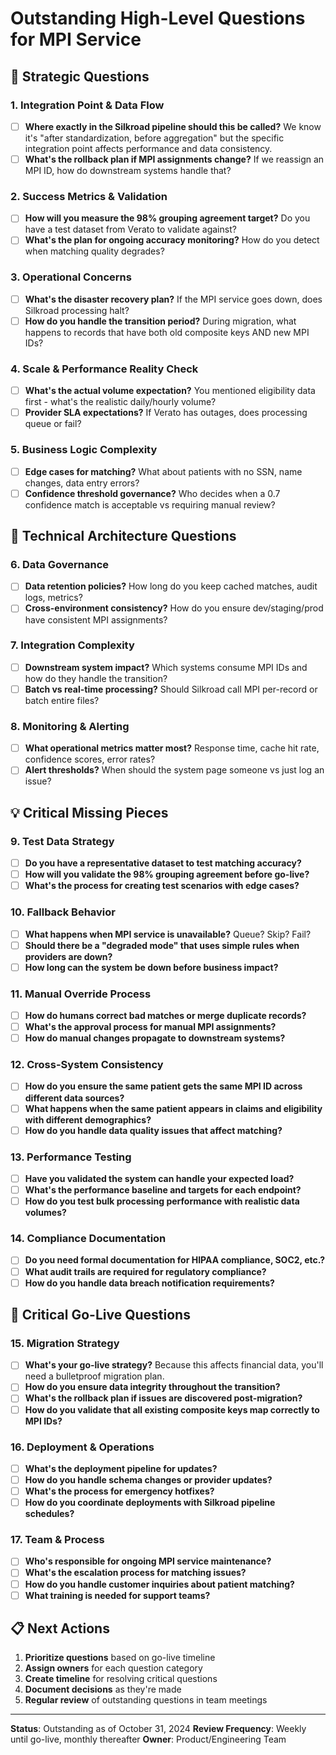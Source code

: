 # Outstanding High-Level Questions for MPI Service

## 🎯 Strategic Questions

### 1. Integration Point & Data Flow
- [ ] **Where exactly in the Silkroad pipeline should this be called?** We know it's "after standardization, before aggregation" but the specific integration point affects performance and data consistency.
- [ ] **What's the rollback plan if MPI assignments change?** If we reassign an MPI ID, how do downstream systems handle that?

### 2. Success Metrics & Validation
- [ ] **How will you measure the 98% grouping agreement target?** Do you have a test dataset from Verato to validate against?
- [ ] **What's the plan for ongoing accuracy monitoring?** How do you detect when matching quality degrades?

### 3. Operational Concerns
- [ ] **What's the disaster recovery plan?** If the MPI service goes down, does Silkroad processing halt?
- [ ] **How do you handle the transition period?** During migration, what happens to records that have both old composite keys AND new MPI IDs?

### 4. Scale & Performance Reality Check
- [ ] **What's the actual volume expectation?** You mentioned eligibility data first - what's the realistic daily/hourly volume?
- [ ] **Provider SLA expectations?** If Verato has outages, does processing queue or fail?

### 5. Business Logic Complexity
- [ ] **Edge cases for matching?** What about patients with no SSN, name changes, data entry errors?
- [ ] **Confidence threshold governance?** Who decides when a 0.7 confidence match is acceptable vs requiring manual review?

## 🔧 Technical Architecture Questions

### 6. Data Governance
- [ ] **Data retention policies?** How long do you keep cached matches, audit logs, metrics?
- [ ] **Cross-environment consistency?** How do you ensure dev/staging/prod have consistent MPI assignments?

### 7. Integration Complexity
- [ ] **Downstream system impact?** Which systems consume MPI IDs and how do they handle the transition?
- [ ] **Batch vs real-time processing?** Should Silkroad call MPI per-record or batch entire files?

### 8. Monitoring & Alerting
- [ ] **What operational metrics matter most?** Response time, cache hit rate, confidence scores, error rates?
- [ ] **Alert thresholds?** When should the system page someone vs just log an issue?

## 💡 Critical Missing Pieces

### 9. Test Data Strategy
- [ ] **Do you have a representative dataset to test matching accuracy?**
- [ ] **How will you validate the 98% grouping agreement before go-live?**
- [ ] **What's the process for creating test scenarios with edge cases?**

### 10. Fallback Behavior
- [ ] **What happens when MPI service is unavailable?** Queue? Skip? Fail?
- [ ] **Should there be a "degraded mode" that uses simple rules when providers are down?**
- [ ] **How long can the system be down before business impact?**

### 11. Manual Override Process
- [ ] **How do humans correct bad matches or merge duplicate records?**
- [ ] **What's the approval process for manual MPI assignments?**
- [ ] **How do manual changes propagate to downstream systems?**

### 12. Cross-System Consistency
- [ ] **How do you ensure the same patient gets the same MPI ID across different data sources?**
- [ ] **What happens when the same patient appears in claims and eligibility with different demographics?**
- [ ] **How do you handle data quality issues that affect matching?**

### 13. Performance Testing
- [ ] **Have you validated the system can handle your expected load?**
- [ ] **What's the performance baseline and targets for each endpoint?**
- [ ] **How do you test bulk processing performance with realistic data volumes?**

### 14. Compliance Documentation
- [ ] **Do you need formal documentation for HIPAA compliance, SOC2, etc.?**
- [ ] **What audit trails are required for regulatory compliance?**
- [ ] **How do you handle data breach notification requirements?**

## 🚀 Critical Go-Live Questions

### 15. Migration Strategy
- [ ] **What's your go-live strategy?** Because this affects financial data, you'll need a bulletproof migration plan.
- [ ] **How do you ensure data integrity throughout the transition?**
- [ ] **What's the rollback plan if issues are discovered post-migration?**
- [ ] **How do you validate that all existing composite keys map correctly to MPI IDs?**

### 16. Deployment & Operations
- [ ] **What's the deployment pipeline for updates?**
- [ ] **How do you handle schema changes or provider updates?**
- [ ] **What's the process for emergency hotfixes?**
- [ ] **How do you coordinate deployments with Silkroad pipeline schedules?**

### 17. Team & Process
- [ ] **Who's responsible for ongoing MPI service maintenance?**
- [ ] **What's the escalation process for matching issues?**
- [ ] **How do you handle customer inquiries about patient matching?**
- [ ] **What training is needed for support teams?**

## 📋 Next Actions

1. **Prioritize questions** based on go-live timeline
2. **Assign owners** for each question category
3. **Create timeline** for resolving critical questions
4. **Document decisions** as they're made
5. **Regular review** of outstanding questions in team meetings

---

**Status**: Outstanding as of October 31, 2024
**Review Frequency**: Weekly until go-live, monthly thereafter
**Owner**: Product/Engineering Team
